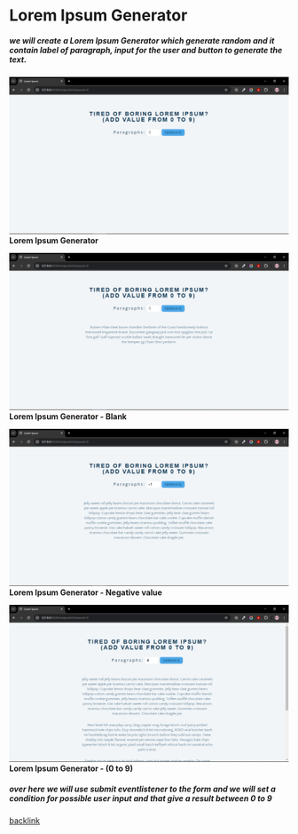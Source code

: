 # Lorem Ipsum Generator

##### we will create a Lorem Ipsum Generator which generate random and it contain label of paragraph, input for the user and button to generate the text.

![Lorem Ipsum Generator](../13-lorem-ipsum/images/Screenshot%20(664).png)
**Lorem Ipsum Generator**

![Lorem Ipsum Generator - blank](../13-lorem-ipsum/images/Screenshot%20(665).png)
**Lorem Ipsum Generator - Blank**

![Lorem Ipsum Generator - negative value](../13-lorem-ipsum/images/Screenshot%20(666).png)
**Lorem Ipsum Generator - Negative value**

![Lorem Ipsum Generator - positive value(0-9)](../13-lorem-ipsum/images/Screenshot%20(667).png)
**Lorem Ipsum Generator - (0 to 9)**


##### over here we will use submit eventlistener to the form and we will set a condition for possible user input and that give a result between 0 to 9

[backlink](../ReadMe.md)